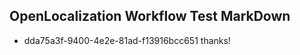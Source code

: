 ## OpenLocalization Workflow Test MarkDown
* dda75a3f-9400-4e2e-81ad-f13916bcc651 thanks!

<!--HONumber=Jul16_HO3-->


